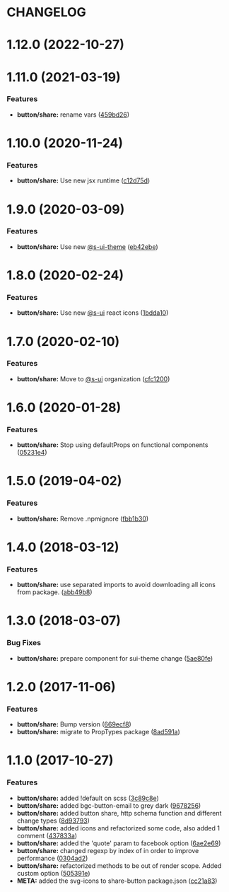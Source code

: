 # CHANGELOG

# 1.12.0 (2022-10-27)



# 1.11.0 (2021-03-19)


### Features

* **button/share:** rename vars ([459bd26](https://github.com/SUI-Components/adevinta-spain-components/commit/459bd26730c8ffb2ecc2dc596bb419be734454fa))



# 1.10.0 (2020-11-24)


### Features

* **button/share:** Use new jsx runtime ([c12d75d](https://github.com/SUI-Components/adevinta-spain-components/commit/c12d75dd17daeb0240f7456c02433e2bfba66ad7))



# 1.9.0 (2020-03-09)


### Features

* **button/share:** Use new [@s-ui-theme](https://github.com/s-ui-theme) ([eb42ebe](https://github.com/SUI-Components/adevinta-spain-components/commit/eb42ebeff3ac722bd7719ce60e7698dbda43f537))



# 1.8.0 (2020-02-24)


### Features

* **button/share:** Use new [@s-ui](https://github.com/s-ui) react icons ([1bdda10](https://github.com/SUI-Components/adevinta-spain-components/commit/1bdda100bb76443fc929d1ef614a9824a200d6df))



# 1.7.0 (2020-02-10)


### Features

* **button/share:** Move to [@s-ui](https://github.com/s-ui) organization ([cfc1200](https://github.com/SUI-Components/adevinta-spain-components/commit/cfc1200b80d8e6f4d43914ea8901c838d5784da8))



# 1.6.0 (2020-01-28)


### Features

* **button/share:** Stop using defaultProps on functional components ([05231e4](https://github.com/SUI-Components/adevinta-spain-components/commit/05231e4b925578a4e67190bd300d0da660cdfaac))



# 1.5.0 (2019-04-02)


### Features

* **button/share:** Remove .npmignore ([fbb1b30](https://github.com/SUI-Components/adevinta-spain-components/commit/fbb1b302ad824ef70893938194bcf8a89c1fcb80))



# 1.4.0 (2018-03-12)


### Features

* **button/share:** use separated imports to avoid downloading all icons from package. ([abb49b8](https://github.com/SUI-Components/adevinta-spain-components/commit/abb49b85cbd1c3a4bb57d763662ed0ef6bd96fad))



# 1.3.0 (2018-03-07)


### Bug Fixes

* **button/share:** prepare component for sui-theme change ([5ae80fe](https://github.com/SUI-Components/adevinta-spain-components/commit/5ae80feb97c2ef8cafedd5dbe78107614afc1681))



# 1.2.0 (2017-11-06)


### Features

* **button/share:** Bump version ([669ecf8](https://github.com/SUI-Components/adevinta-spain-components/commit/669ecf8cc9a5f61aabfaf219855fc7bc76b2b265))
* **button/share:** migrate to PropTypes package ([8ad591a](https://github.com/SUI-Components/adevinta-spain-components/commit/8ad591a9d88aaa2203208b455f1027934811e0e3))



# 1.1.0 (2017-10-27)


### Features

* **button/share:** added !default on scss ([3c89c8e](https://github.com/SUI-Components/adevinta-spain-components/commit/3c89c8ede14e508c1ac93d1479ebe9d66f72d5a9))
* **button/share:** added bgc-button-email to grey dark ([9678256](https://github.com/SUI-Components/adevinta-spain-components/commit/96782565c9212852563797ba52b10dcb490243b1))
* **button/share:** added button share, http schema function and different change types ([8d93793](https://github.com/SUI-Components/adevinta-spain-components/commit/8d9379301705a743550e6feca45d364bf21c7ad7))
* **button/share:** added icons and refactorized some code, also added 1 comment ([437833a](https://github.com/SUI-Components/adevinta-spain-components/commit/437833a571e194efae534842cb76a71819c1e51c))
* **button/share:** added the 'quote' param to facebook option ([6ae2e69](https://github.com/SUI-Components/adevinta-spain-components/commit/6ae2e6997ce2a06f30f1f74790f2a302641304fe))
* **button/share:** changed regexp by index of in order to improve performance ([0304ad2](https://github.com/SUI-Components/adevinta-spain-components/commit/0304ad2ed59421a910f85e92690cdbe6f349e186))
* **button/share:** refactorized methods to be out of render scope. Added custom option ([505391e](https://github.com/SUI-Components/adevinta-spain-components/commit/505391e3660621488807933e1edac4754f3be62b))
* **META:** added the svg-icons to share-button package.json ([cc21a83](https://github.com/SUI-Components/adevinta-spain-components/commit/cc21a83c742eb82b6305b44daa37fca375e7acbd))



